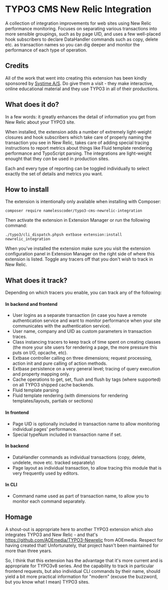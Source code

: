 TYPO3 CMS New Relic Integration
===============================

A collection of integration improvements for web sites using New Relic performance monitoring. Focuses on separating
various transactions into more sensible groupings, such as by page UID, and uses a few well-placed hook subscribers to
declare DataHandler commands such as copy, delete etc. as transaction names so you can dig deeper and monitor the
performance of each type of operation.

Credits
-------

All of the work that went into creating this extension has been kindly sponsored by [Systime A/S](https://systime.dk/).
Do give them a visit - they make interactive, online educational material and they use TYPO3 in all of their productions.

What does it do?
----------------

In a few words: it greatly enhances the detail of information you get from New Relic about your TYPO3 site.

When installed, the extension adds a number of extremely light-weight closures and hook subscribers which take care of
properly naming the transaction you see in New Relic, takes care of adding special tracing instructions to report
metrics about things like Fluid template rendering performance and TypoScript parsing. The integrations are light-weight
enought that they *can* be used in production sites.

Each and every type of reporting can be toggled individually to select exactly the set of details and metrics you want.

How to install
--------------

The extension is intentionally only available when installing with Composer:

```
composer require namelesscoder/typo3-cms-newrelic-integration
```

Then activate the extension in Extension Manager or run the following command:

```
./typo3/cli_dispatch.phpsh extbase extension:install newrelic_integration
```

When you've installed the extension make sure you visit the extension configuration panel in Extension Manager on the
right side of where this extension is listed. Toggle any tracers off that you don't wish to track in New Relic.

What does it track?
-------------------

Depending on which tracers you enable, you can track any of the following:

#### In backend and frontend

* User logins as a separate transaction (in case you have a remote authentication service and want to monitor
  performance when your site communicates with the authentication service).
* User name, company and UID as custom parameters in transaction traces.
* Class instancing tracers to keep track of time spent on creating classes (the more your site users for rendering a
  page, the more pressure this puts on I/O, opcache, etc).
* Extbase controller calling on three dimensions; request processing, action init and pure calling of action methods.
* Extbase persistence on a very general level; tracing of query execution and property mapping only.
* Cache operations to get, set, flush and flush by tags (where supported) on all TYPO3 shipped cache backends.
* Fluid template parsing
* Fluid template rendering (with dimensions for rendering templates/layouts, partials or sections)

#### In frontend

* Page UID is optionally included in transaction name to allow monitoring individual pages' performance.
* Special typeNum included in transaction name if set.

#### In backend

* DataHandler commands as individual transactions (copy, delete, undelete, move etc. tracked separately)
* Page layout as individual transaction, to allow tracing this module that is very frequently used by editors.

#### In CLI

* Command name used as part of transaction name, to allow you to monitor each command separately.

Homage
------

A shout-out is appropriate here to another TYPO3 extension which also integrates TYPO3 and New Relic - and that's
https://github.com/AOEmedia/TYPO3-Newrelic from AOEmedia. Respect for having created that! Unfortunately, that project
hasn't been maintained for more than three years.

So, I think that this extension has the advantage that it's more current and is appropriate for TYPO3v8 series.
And the capability to track in particular frontend requests, but also individual CLI commands by their name, should
yield a bit more practical information for "modern" (excuse the buzzword, but you know what I mean) TYPO3 sites.
